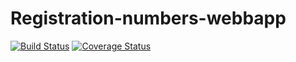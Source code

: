# Registration-numbers-webbapp
[![Build Status](https://travis-ci.org/sbuDiction/Registration-webbapp.svg?branch=master)](https://travis-ci.org/sbuDiction/Registration-webbapp)
[![Coverage Status](https://coveralls.io/repos/github/sbuDiction/Registration-webbapp/badge.svg?branch=master)](https://coveralls.io/github/sbuDiction/Registration-webbapp?branch=master)
